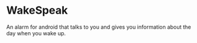 # WakeSpeak
An alarm for android that talks to you and gives you information about the day when you wake up.



